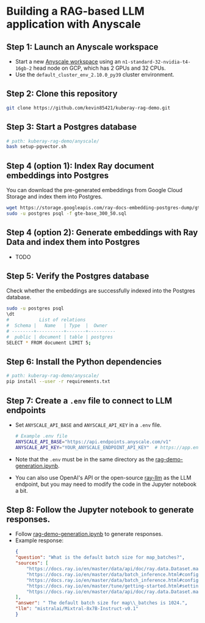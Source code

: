 # Building a RAG-based LLM application with Anyscale

## Step 1: Launch an Anyscale workspace

* Start a new [Anyscale workspace](https://docs.anyscale.com/get-started) using an `n1-standard-32-nvidia-t4-16gb-2` head node on GCP, which has 2 GPUs and 32 CPUs.
* Use the `default_cluster_env_2.10.0_py39` cluster environment.

## Step 2: Clone this repository

```bash
git clone https://github.com/kevin85421/kuberay-rag-demo.git
```

## Step 3: Start a Postgres database

```bash
# path: kuberay-rag-demo/anyscale/
bash setup-pgvector.sh
```

## Step 4 (option 1): Index Ray document embeddings into Postgres

You can download the pre-generated embeddings from Google Cloud Storage and index them into Postgres.

```bash
wget https://storage.googleapis.com/ray-docs-embedding-postgres-dump/gte-base_300_50.sql
sudo -u postgres psql -f gte-base_300_50.sql
```

## Step 4 (option 2): Generate embeddings with Ray Data and index them into Postgres

* TODO

## Step 5: Verify the Postgres database

Check whether the embeddings are successfully indexed into the Postgres database.

```bash
sudo -u postgres psql
\dt
#           List of relations
#  Schema |   Name   | Type  |  Owner   
# --------+----------+-------+----------
#  public | document | table | postgres
SELECT * FROM document LIMIT 5;
```

## Step 6: Install the Python dependencies

```bash
# path: kuberay-rag-demo/anyscale/
pip install --user -r requirements.txt
```

## Step 7: Create a `.env` file to connect to LLM endpoints

* Set `ANYSCALE_API_BASE` and `ANYSCALE_API_KEY` in a `.env` file.
  ```sh
  # Example .env file
  ANYSCALE_API_BASE="https://api.endpoints.anyscale.com/v1"
  ANYSCALE_API_KEY="YOUR_ANYSCALE_ENDPOINT_API_KEY"  # https://app.endpoints.anyscale.com/credentials
  ```

* Note that the `.env` must be in the same directory as the [rag-demo-generation.ipynb](rag-demo-generation.ipynb).
* You can also use OpenAI's API or the open-source [ray-llm](https://github.com/ray-project/ray-llm) as the LLM endpoint, but you may need to modify the code in the Jupyter notebook a bit.


## Step 8: Follow the Jupyter notebook to generate responses.

* Follow [rag-demo-generation.ipynb](rag-demo-generation.ipynb) to generate responses.
* Example response:
    ```json
    {
    "question": "What is the default batch size for map_batches?",
    "sources": [
        "https://docs.ray.io/en/master/data/api/doc/ray.data.Dataset.map_batches.html#ray-data-dataset-map-batches",
        "https://docs.ray.io/en/master/data/batch_inference.html#configuring-batch-size",
        "https://docs.ray.io/en/master/data/batch_inference.html#configuring-batch-size",
        "https://docs.ray.io/en/master/tune/getting-started.html#setting-up-a-tuner-for-a-training-run-with-tune",
        "https://docs.ray.io/en/master/data/api/doc/ray.data.Dataset.map_batches.html#ray-data-dataset-map-batches"
    ],
    "answer": " The default batch size for map\\_batches is 1024.",
    "llm": "mistralai/Mixtral-8x7B-Instruct-v0.1"
    }
    ```